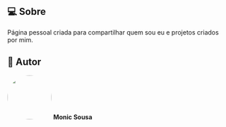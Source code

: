 ## 💻 Sobre

Página pessoal criada para compartilhar quem sou eu e projetos criados por mim.

## 🦸 Autor

 <img style="border-radius: 50%;" src="https://avatars.githubusercontent.com/u/142742600?v=4" width="100px;" alt=""/>
 <b>Monic Sousa</b>
 <br/><br/>



